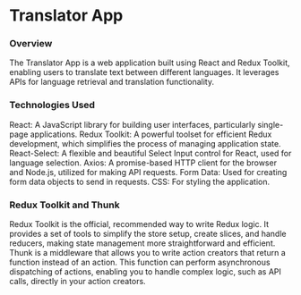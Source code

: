 <h1> Translator App</h1> 

 <h3>Overview </h3>
The Translator App is a web application built using React and Redux Toolkit, enabling users to translate text between different languages. It leverages APIs for language retrieval and translation functionality.

<h3>Technologies Used </h3> 
React: A JavaScript library for building user interfaces, particularly single-page applications.
Redux Toolkit: A powerful toolset for efficient Redux development, which simplifies the process of managing application state.
React-Select: A flexible and beautiful Select Input control for React, used for language selection.
Axios: A promise-based HTTP client for the browser and Node.js, utilized for making API requests.
Form Data: Used for creating form data objects to send in requests.
CSS: For styling the application.

 <h3>Redux Toolkit and Thunk </h3>
Redux Toolkit is the official, recommended way to write Redux logic. It provides a set of tools to simplify the store setup, create slices, and handle reducers, making state management more straightforward and efficient.
Thunk is a middleware that allows you to write action creators that return a function instead of an action. This function can perform asynchronous dispatching of actions, enabling you to handle complex logic, such as API calls, directly in your action creators.
